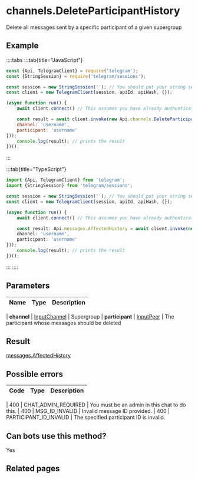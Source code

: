 # channels.DeleteParticipantHistory

Delete all messages sent by a specific participant of a given supergroup



## Example

::::tabs
:::tab{title="JavaScript"}
```js
const {Api, TelegramClient} = require('telegram');
const {StringSession} = require('telegram/sessions');

const session = new StringSession(''); // You should put your string session here
const client = new TelegramClient(session, apiId, apiHash, {});

(async function run() {
    await client.connect() // This assumes you have already authenticated with .start()

    const result = await client.invoke(new Api.channels.DeleteParticipantHistory({
    channel: 'username',
    participant: 'username'
}));
    console.log(result); // prints the result
})();
```
:::

:::tab{title="TypeScript"}
```ts
import {Api, TelegramClient} from 'telegram';
import {StringSession} from 'telegram/sessions';

const session = new StringSession(''); // You should put your string session here
const client = new TelegramClient(session, apiId, apiHash, {});

(async function run() {
    await client.connect() // This assumes you have already authenticated with .start()

    const result: Api.messages.AffectedHistory = await client.invoke(new Api.channels.DeleteParticipantHistory({
    channel: 'username',
    participant: 'username'
}));
    console.log(result); // prints the result
})();
```
:::
::::



## Parameters

| Name | Type | Description |
| :--: | ---- | ----------- |

| **channel** | [InputChannel](https://core.telegram.org/type/InputChannel) | Supergroup 
| **participant** | [InputPeer](https://core.telegram.org/type/InputPeer) | The participant whose messages should be deleted 


## Result

[messages.AffectedHistory](https://core.telegram.org/type/messages.AffectedHistory)



## Possible errors

| Code | Type | Description |
| :--: | ---- | ----------- |

| 400 | CHAT\_ADMIN\_REQUIRED | You must be an admin in this chat to do this. 
| 400 | MSG\_ID\_INVALID | Invalid message ID provided. 
| 400 | PARTICIPANT\_ID\_INVALID | The specified participant ID is invalid. 


## Can bots use this method?

Yes

## Related pages


